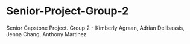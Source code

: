 # Senior-Project-Group-2
Senior Capstone Project. Group 2 - Kimberly Agraan, Adrian Delibassis, Jenna Chang, Anthony Martinez
